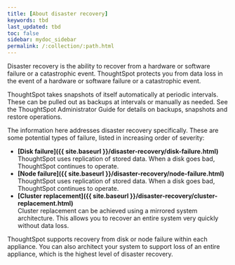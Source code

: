 ```yaml
---
title: [About disaster recovery]
keywords: tbd
last_updated: tbd
toc: false
sidebar: mydoc_sidebar
permalink: /:collection/:path.html
---
```

Disaster recovery is the ability to recover from a hardware or software failure or a catastrophic event. ThoughtSpot protects you from data loss in the event of a hardware or software failure or a catastrophic event.

ThoughtSpot takes snapshots of itself automatically at periodic intervals. These can be pulled out as backups at intervals or manually as needed. See the ThoughtSpot Administrator Guide for details on backups, snapshots and restore operations.

The information here addresses disaster recovery specifically. These are some potential types of failure, listed in increasing order of severity:

-   **[Disk failure]({{ site.baseurl }}/disaster-recovery/disk-failure.html)**  
ThoughtSpot uses replication of stored data. When a disk goes bad, ThoughtSpot continues to operate.
-   **[Node failure]({{ site.baseurl }}/disaster-recovery/node-failure.html)**  
ThoughtSpot uses replication of stored data. When a disk goes bad, ThoughtSpot continues to operate.
-   **[Cluster replacement]({{ site.baseurl }}/disaster-recovery/cluster-replacement.html)**  
Cluster replacement can be achieved using a mirrored system architecture. This allows you to recover an entire system very quickly without data loss.

ThoughtSpot supports recovery from disk or node failure within each appliance. You can also architect your system to support loss of an entire appliance, which is the highest level of disaster recovery.
